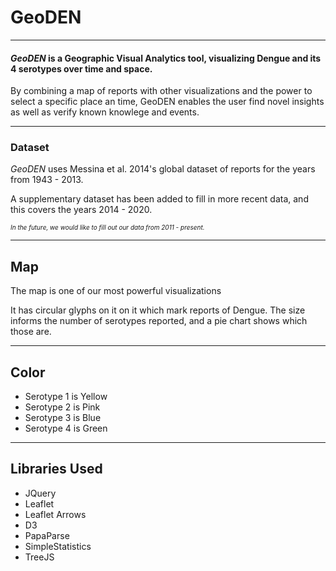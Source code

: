 # GeoDEN
 ---
 #### *GeoDEN* is a Geographic Visual Analytics tool, visualizing Dengue and its 4 serotypes over time and space.

By combining a map of reports with other visualizations and the power to select a specific place an time, GeoDEN enables the user find novel insights as well as verify known knowlege and events.

---
### Dataset

*GeoDEN* uses Messina et al. 2014's global dataset of reports for the years from 1943 - 2013.

A supplementary dataset has been added to fill in more recent data, and this covers the years 2014 - 2020.

<font size = '1'> *In the future, we would like to fill out our data from 2011 - present.* </font>

---
 ## Map

The map is one of our most powerful visualizations

It has circular glyphs on it on it which mark reports of Dengue.  The size informs the number of serotypes reported, and a pie chart shows which those are.

---
## Color
 - Serotype 1 is Yellow
 - Serotype 2 is Pink
 - Serotype 3 is Blue
 - Serotype 4 is Green

---
## Libraries Used
 - JQuery
 - Leaflet
 - Leaflet Arrows
 - D3
 - PapaParse
 - SimpleStatistics
 - TreeJS

